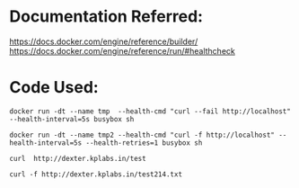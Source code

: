 # Documentation Referred:

https://docs.docker.com/engine/reference/builder/
https://docs.docker.com/engine/reference/run/#healthcheck

# Code Used:

    docker run -dt --name tmp  --health-cmd "curl --fail http://localhost" --health-interval=5s busybox sh
 
    docker run -dt --name tmp2 --health-cmd "curl -f http://localhost" --health-interval=5s --health-retries=1 busybox sh
 
    curl  http://dexter.kplabs.in/test
 
    curl -f http://dexter.kplabs.in/test214.txt
